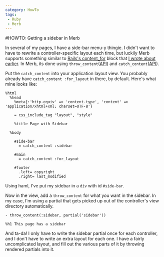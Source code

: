 ```yaml
---
category: HowTo
tags:
 - Ruby
 - Merb
---
```


#HOWTO: Getting a sidebar in Merb

In several of my pages, I have a side-bar menu-y thingie. I didn't want to have to rewrite a controller-specific layout each time, but luckily Merb supports something similar to [Rails's content_for][content_for] block that [I wrote about earlier][content_for blog post]. In Merb, its done using `throw_content`([API][throw_content]) and `catch_content`([API][catch_content]).

Put the `catch_content` into your application layout view. You probably already have `catch_content :for_layout` in there, by default. Here's what mine looks like:

    %html
      %head
        %meta{:'http-equiv' => 'content-type', 'content' => 'application/xhtml+xml; charset=UTF-8'}

        = css_include_tag "layout", "style"

        %title Page with Sidebar

      %body

        #side-bar
          = catch_content :sidebar

        #main
          = catch_content :for_layout

        #footer
          .left= copyright
          .right= last_modified

Using haml, I've put my sidebar in a `div` with id `#side-bar`.

Now in the view, add a `throw_content` for what you want in the sidebar. In my case, I'm using a partial that gets picked up out of the controller's view directory automatically.


    - throw_content(:sidebar, partial('sidebar'))

    %h1 This page has a sidebar


And ta-da! I only have to write the sidebar partial once for each controller, and I don't have to write an extra layout for each one. I have a fairly uncomplicated layout, and fill out the various parts of it by throwing rendered partials into it.

[content_for]: http://api.rubyonrails.org/classes/ActionView/Helpers/CaptureHelper.html#M001751
[content_for blog post]: http://www.theamazingrando.com/blog/?p=7
[throw_content]: http://merb.rubyforge.org/classes/Merb/ViewContextMixin.html#M000146
[catch_content]: http://merb.rubyforge.org/classes/Merb/RenderMixin.html#M000129
